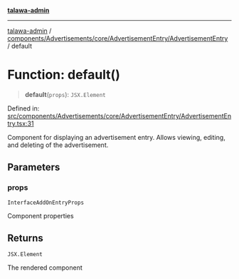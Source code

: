 [**talawa-admin**](../../../../../../README.md)

***

[talawa-admin](../../../../../../README.md) / [components/Advertisements/core/AdvertisementEntry/AdvertisementEntry](../README.md) / default

# Function: default()

> **default**(`props`): `JSX.Element`

Defined in: [src/components/Advertisements/core/AdvertisementEntry/AdvertisementEntry.tsx:31](https://github.com/gautam-divyanshu/talawa-admin/blob/334f0f7773e45df65600a1da08d00c41806347e4/src/components/Advertisements/core/AdvertisementEntry/AdvertisementEntry.tsx#L31)

Component for displaying an advertisement entry.
Allows viewing, editing, and deleting of the advertisement.

## Parameters

### props

`InterfaceAddOnEntryProps`

Component properties

## Returns

`JSX.Element`

The rendered component
